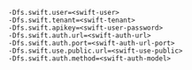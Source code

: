     -Dfs.swift.user=<swift-user>
    -Dfs.swift.tenant=<swift-tenant>
    -Dfs.swift.apikey=<swift-user-password>
    -Dfs.swift.auth.url=<swift-auth-url>
    -Dfs.swift.auth.port=<swift-auth-url-port>
    -Dfs.swift.use.public.url=<swift-use-public>
    -Dfs.swift.auth.method=<swift-auth-model>
